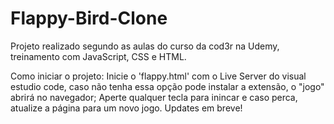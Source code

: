 # Flappy-Bird-Clone
Projeto realizado segundo as aulas do curso da cod3r na Udemy, treinamento com JavaScript, CSS e HTML.

Como iniciar o projeto:
Inicie o 'flappy.html' com o Live Server do visual estudio code, caso não tenha essa opção pode instalar a extensão, o "jogo" abrirá no navegador;
Aperte qualquer tecla para inincar e caso perca, atualize a página para um novo jogo.
Updates em breve!
